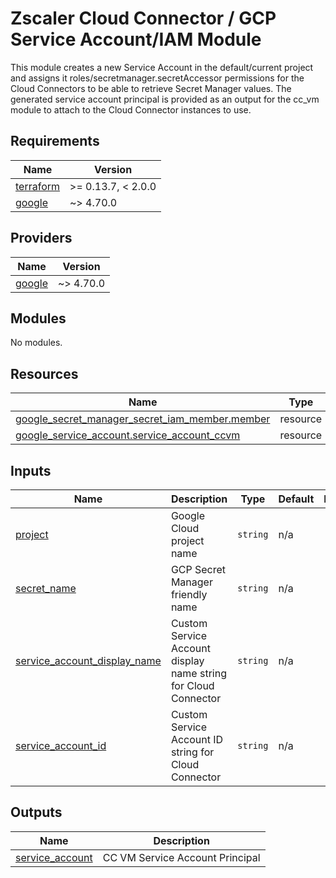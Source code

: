 # Zscaler Cloud Connector / GCP Service Account/IAM Module

This module creates a new Service Account in the default/current project and assigns it roles/secretmanager.secretAccessor permissions for the Cloud Connectors to be able to retrieve Secret Manager values. The generated service account principal is provided as an output for the cc_vm module to attach to the Cloud Connector instances to use.


<!-- BEGINNING OF PRE-COMMIT-TERRAFORM DOCS HOOK -->
## Requirements

| Name | Version |
|------|---------|
| <a name="requirement_terraform"></a> [terraform](#requirement\_terraform) | >= 0.13.7, < 2.0.0 |
| <a name="requirement_google"></a> [google](#requirement\_google) | ~> 4.70.0 |

## Providers

| Name | Version |
|------|---------|
| <a name="provider_google"></a> [google](#provider\_google) | ~> 4.70.0 |

## Modules

No modules.

## Resources

| Name | Type |
|------|------|
| [google_secret_manager_secret_iam_member.member](https://registry.terraform.io/providers/hashicorp/google/latest/docs/resources/secret_manager_secret_iam_member) | resource |
| [google_service_account.service_account_ccvm](https://registry.terraform.io/providers/hashicorp/google/latest/docs/resources/service_account) | resource |

## Inputs

| Name | Description | Type | Default | Required |
|------|-------------|------|---------|:--------:|
| <a name="input_project"></a> [project](#input\_project) | Google Cloud project name | `string` | n/a | yes |
| <a name="input_secret_name"></a> [secret\_name](#input\_secret\_name) | GCP Secret Manager friendly name | `string` | n/a | yes |
| <a name="input_service_account_display_name"></a> [service\_account\_display\_name](#input\_service\_account\_display\_name) | Custom Service Account display name string for Cloud Connector | `string` | n/a | yes |
| <a name="input_service_account_id"></a> [service\_account\_id](#input\_service\_account\_id) | Custom Service Account ID string for Cloud Connector | `string` | n/a | yes |

## Outputs

| Name | Description |
|------|-------------|
| <a name="output_service_account"></a> [service\_account](#output\_service\_account) | CC VM Service Account Principal |
<!-- END OF PRE-COMMIT-TERRAFORM DOCS HOOK -->
